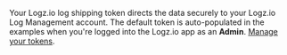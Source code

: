 Your Logz.io log shipping token directs the data securely to your Logz.io Log Management account. The default token is auto-populated in the examples when you're logged into the Logz.io app as an **Admin**. [Manage your tokens](https://app.logz.io/#/dashboard/settings/manage-tokens/shared).